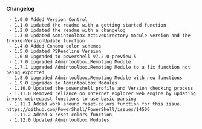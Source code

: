 **Changelog**

     - 1.0.0 Added Version Control
     - 1.1.0 Updated the readme with a getting started function
     - 1.2.0 Updated the readme with a changelog
     - 1.3.0 Updated Admintoolbox.ActiveDirectory module version and the Invoke-VersionUpdate function
     - 1.4.0 Added Conemu color schemes
     - 1.5.0 Updated PSReadline Version
     - 1.6.0 Upgraded to powershell v7.2.0-preview.5
     - 1.7.0 Upgraded Admintoolbox.Remoting Module
     - 1.7.1 Upgraded Admintoolbox.Remoting Module to a fix function not being exported
     - 1.8.0 Upgraded Admintoolbox.Remoting Module with new functions
     - 1.9.0 Upgrades to Admintoolbox Modules
     - 1.10.0 Updated the powershell profile and Version checking process
     - 1.11.0 Removed reliance on Internet explorer web engine by updating invoke-webrequest functions to use basic parsing
     - 1.11.1 Added work around reset-colors function for this issue. https://github.com/PowerShell/PowerShell/issues/14506
     - 1.11.2 Added a reset-colors function
     - 1.12.0 Updated Admintoolbox Modules